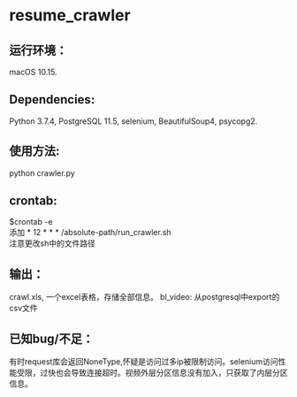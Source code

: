 # resume_crawler

## 运行环境：
macOS 10.15.
## Dependencies:
Python 3.7.4, PostgreSQL 11.5, selenium, BeautifulSoup4, psycopg2.
## 使用方法: 
python crawler.py
## crontab:
$crontab -e <br>
添加 * 12 * * * /absolute-path/run_crawler.sh  
注意更改sh中的文件路径
## 输出：
crawl.xls, 一个excel表格，存储全部信息。 bl_video: 从postgresql中export的csv文件
## 已知bug/不足：
有时request库会返回NoneType,怀疑是访问过多ip被限制访问。selenium访问性能受限，过快也会导致连接超时。视频外层分区信息没有加入，只获取了内层分区信息。
